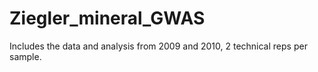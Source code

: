 # Ziegler_mineral_GWAS
Includes the data and analysis from 2009 and 2010, 2 technical reps per sample. 
